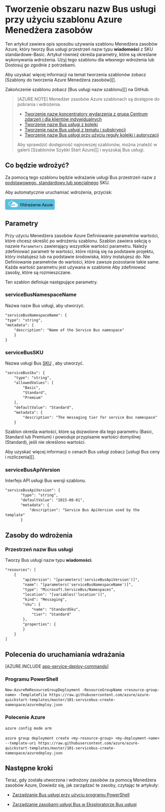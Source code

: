 <properties
    pageTitle="Tworzenie obszaru nazw Bus usługi przy użyciu szablonu Menedżera zasobów | Microsoft Azure"
    description="Menedżer zasobów Azure szablon służy do tworzenia nazw Bus usługi"
    services="service-bus"
    documentationCenter=".net"
    authors="sethmanheim"
    manager="timlt"
    editor=""/>

<tags
    ms.service="service-bus"
    ms.devlang="tbd"
    ms.topic="article"
    ms.tgt_pltfrm="dotnet"
    ms.workload="na"
    ms.date="10/04/2016"
    ms.author="sethm;shvija"/>

# <a name="create-a-service-bus-namespace-using-an-azure-resource-manager-template"></a>Tworzenie obszaru nazw Bus usługi przy użyciu szablonu Azure Menedżera zasobów

Ten artykuł zawiera opis sposobu używania szablonu Menedżera zasobów Azure, który tworzy Bus usługi przestrzeń nazw typu **wiadomości** z SKU standardowe-Basic. Artykuł również określa parametry, które są określane wykonywania wdrożenia. Użyj tego szablonu dla własnego wdrożenia lub Dostosuj go zgodnie z potrzebami.

Aby uzyskać więcej informacji na temat tworzenia szablonów zobacz [Szablony do tworzenia Azure Menedżera zasobów][].

Zakończenie szablonu zobacz [Bus usługi nazw szablonu][] na GitHub.

>[AZURE.NOTE] Menedżer zasobów Azure szablonach są dostępne do pobrania i wdrożenia. 
>
>-    [Tworzenie nazw koncentratory wydarzenia z grupą Centrum zdarzeń i dla klientów indywidualnych](../event-hubs/event-hubs-resource-manager-namespace-event-hub.md)
>-    [Tworzenie nazw Bus usługi z kolejki](service-bus-resource-manager-namespace-queue.md)
>-    [Tworzenie nazw Bus usługi z tematu i subskrypcji](service-bus-resource-manager-namespace-topic.md)
>-    [Tworzenie nazw Bus usługi przy użyciu reguły kolejki i autoryzacji](service-bus-resource-manager-namespace-auth-rule.md)
>
>Aby sprawdzić dostępność najnowszej szablonów, można znaleźć w galerii [Szablonów Szybki Start Azure][] i wyszukaj Bus usługi.

## <a name="what-will-you-deploy"></a>Co będzie wdrożyć?

Za pomocą tego szablonu będzie wdrażanie usługi Bus przestrzeń nazw z [podstawowego, standardowy lub specjalnego](https://azure.microsoft.com/pricing/details/service-bus/) SKU.

Aby automatycznie uruchamiać wdrożenia, przycisk:

[![Wdrażanie Azure](./media/service-bus-resource-manager-namespace/deploybutton.png)](https://portal.azure.com/#create/Microsoft.Template/uri/https%3A%2F%2Fraw.githubusercontent.com%2FAzure%2Fazure-quickstart-templates%2Fmaster%2F101-servicebus-create-namespace%2Fazuredeploy.json)

## <a name="parameters"></a>Parametry

Przy użyciu Menedżera zasobów Azure Definiowanie parametrów wartości, które chcesz określić po wdrożeniu szablonu. Szablon zawiera sekcję o nazwie `Parameters` zawierający wszystkie wartości parametru. Należy zdefiniować parametr te wartości, które różnią się na podstawie projektu, który instalujesz lub na podstawie środowiska, który instalujesz do. Nie Definiowanie parametrów do wartości, które zawsze pozostanie takie same. Każda wartość parametru jest używana w szablonie Aby zdefiniować zasoby, które są rozmieszczane.

Ten szablon definiuje następujące parametry.

### <a name="servicebusnamespacename"></a>serviceBusNamespaceName

Nazwa nazw Bus usługi, aby utworzyć.

```
"serviceBusNamespaceName": {
"type": "string",
"metadata": { 
    "description": "Name of the Service Bus namespace" 
    }
}
```

### <a name="servicebussku"></a>serviceBusSKU

Nazwa usługi Bus [SKU](https://azure.microsoft.com/pricing/details/service-bus/) , aby utworzyć.

```
"serviceBusSku": { 
    "type": "string", 
    "allowedValues": [ 
        "Basic", 
        "Standard",
        "Premium" 
    ], 
    "defaultValue": "Standard", 
    "metadata": { 
        "description": "The messaging tier for service Bus namespace" 
    } 

```

Szablon określa wartości, które są dozwolone dla tego parametru (Basic, Standard lub Premium) i powoduje przypisanie wartości domyślnej (Standard), jeśli nie określono wartości.

Aby uzyskać więcej informacji o cenach Bus usługi zobacz [usługi Bus ceny i rozliczenia][].

### <a name="servicebusapiversion"></a>serviceBusApiVersion

Interfejs API usługi Bus wersji szablonu.

```
"serviceBusApiVersion": { 
       "type": "string", 
       "defaultValue": "2015-08-01", 
       "metadata": { 
           "description": "Service Bus ApiVersion used by the template" 
       } 
```

## <a name="resources-to-deploy"></a>Zasoby do wdrożenia

### <a name="service-bus-namespace"></a>Przestrzeń nazw Bus usługi

Tworzy Bus usługi nazw typu **wiadomości**.

```
"resources": [
    {
        "apiVersion": "[parameters('serviceBusApiVersion')]",
        "name": "[parameters('serviceBusNamespaceName')]",
        "type": "Microsoft.ServiceBus/Namespaces",
        "location": "[variables('location')]",
        "kind": "Messaging",
        "sku": {
            "name": "StandardSku",
            "tier": "Standard"
        },
        "properties": {
        }
    }
]
```

## <a name="commands-to-run-deployment"></a>Polecenia do uruchamiania wdrażania

[AZURE.INCLUDE [app-service-deploy-commands](../../includes/app-service-deploy-commands.md)]

### <a name="powershell"></a>Programu PowerShell

```
New-AzureRmResourceGroupDeployment -ResourceGroupName <resource-group-name> -TemplateFile https://raw.githubusercontent.com/azure/azure-quickstart-templates/master/101-servicebus-create-namespace/azuredeploy.json
```

### <a name="azure-cli"></a>Polecenie Azure

```
azure config mode arm

azure group deployment create <my-resource-group> <my-deployment-name> --template-uri https://raw.githubusercontent.com/azure/azure-quickstart-templates/master/101-servicebus-create-namespace/azuredeploy.json
```

## <a name="next-steps"></a>Następne kroki

Teraz, gdy została utworzona i wdrożony zasobów za pomocą Menedżera zasobów Azure, Dowiedz się, jak zarządzać te zasoby, czytając te artykuły:

- [Zarządzanie Bus usługi przy użyciu programu PowerShell](service-bus-powershell-how-to-provision.md)
- [Zarządzanie zasobami usługi Bus w Eksploratorze Bus usługi](https://code.msdn.microsoft.com/Service-Bus-Explorer-f2abca5a)

  [Tworzenie szablonów Azure Menedżera zasobów]: ../resource-group-authoring-templates.md
  [Szablon nazw Bus usługi]: https://github.com/Azure/azure-quickstart-templates/blob/master/101-servicebus-create-namespace/
  [Szablony Azure Szybki Start]: https://azure.microsoft.com/documentation/templates/?term=service+bus
  [Usługa Bus ceny i rozliczenia]: https://azure.microsoft.com/documentation/articles/service-bus-pricing-billing/
  [Using Azure PowerShell with Azure Resource Manager]: ../powershell-azure-resource-manager.md
  [Using the Azure CLI for Mac, Linux, and Windows with Azure Resource Management]: ../xplat-cli-azure-resource-manager.md
